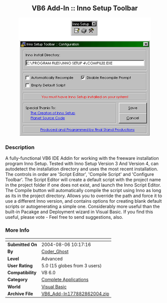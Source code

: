 ﻿<div align="center">

## VB6 Add\-In :: Inno Setup Toolbar

<img src="PIC200485231757243.jpg">
</div>

### Description

A fully-functional VB6 IDE Addin for working with the freeware installation program Inno Setup. Tested with Inno Setup Version 3 And Version 4, can autodetect the installation directory and uses the most recent installation. The controls in order are 'Script Editor', 'Compile Script' and 'Configure Toolbar'. The Script Editor will create a default script with the project name in the project folder if one does not exist, and launch the Inno Script Editor. The Compile button will automatically compile the script using Inno as long as its in the project directory. Allows you to override the path and force it to use a different Inno version, and contains options for creating blank default scripts or autogenerating a simple one. Considerably more useful than the built-in Pacakge and Deployment wizard in Visual Basic. If you find this useful, please vote - Feel free to send suggestions, also.
 
### More Info
 


<span>             |<span>
---                |---
**Submitted On**   |2004-08-06 10:17:16
**By**             |[Coder\_Ghost](https://github.com/Planet-Source-Code/PSCIndex/blob/master/ByAuthor/coder-ghost.md)
**Level**          |Advanced
**User Rating**    |5.0 (15 globes from 3 users)
**Compatibility**  |VB 6\.0
**Category**       |[Complete Applications](https://github.com/Planet-Source-Code/PSCIndex/blob/master/ByCategory/complete-applications__1-27.md)
**World**          |[Visual Basic](https://github.com/Planet-Source-Code/PSCIndex/blob/master/ByWorld/visual-basic.md)
**Archive File**   |[VB6\_Add\-In177882862004\.zip](https://github.com/Planet-Source-Code/coder-ghost-vb6-add-in-inno-setup-toolbar__1-55397/archive/master.zip)








